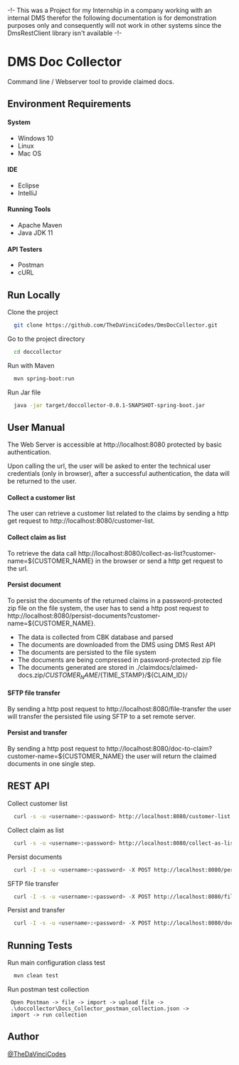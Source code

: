 -!- This was a Project for my Internship in a company working with an internal DMS therefor the following documentation is for demonstration purposes only and consequently will not work in other systems since the DmsRestClient library isn't available -!-

# DMS Doc Collector
Command line / Webserver tool to provide claimed docs.

## Environment Requirements
#### System
- Windows 10
- Linux
- Mac OS

#### IDE
- Eclipse
- IntelliJ

#### Running Tools
- Apache Maven
- Java JDK 11

#### API Testers
- Postman
- cURL

## Run Locally

Clone the project

```bash
  git clone https://github.com/TheDaVinciCodes/DmsDocCollector.git
```

Go to the project directory

```bash
  cd doccollector
```

Run with Maven

```bash
  mvn spring-boot:run
```


Run Jar file

```bash
  java -jar target/doccollector-0.0.1-SNAPSHOT-spring-boot.jar
```


## User Manual
The Web Server is accessible at http://localhost:8080 protected by basic authentication.

Upon calling the url, the user will be asked to enter the technical user credentials (only in browser), after a successful authentication, the data will be returned to the user.

#### Collect a customer list
The user can retrieve a customer list related to the claims by sending a http get request to http://localhost:8080/customer-list.

#### Collect claim as list
To retrieve the data call http://localhost:8080/collect-as-list?customer-name=${CUSTOMER_NAME} in the browser or send a http get request to the url.

#### Persist document
To persist the documents of the returned claims in a password-protected zip file on the file system, the user has to send a http post request to http://localhost:8080/persist-documents?customer-name=${CUSTOMER_NAME}.
- The data is collected from CBK database and parsed 
- The documents are downloaded from the DMS using DMS Rest API
- The documents are persisted to the file system
- The documents are being compressed in password-protected zip file
- The documents generated are stored in ./claimdocs/claimed-docs.zip/${CUSTOMER_NAME}/${TIME_STAMP}/${CLAIM_ID}/

#### SFTP file transfer
By sending a http post request to http://localhost:8080/file-transfer the user will transfer the persisted file using SFTP to a set remote server. 

#### Persist and transfer
By sending a http post request to http://localhost:8080/doc-to-claim?customer-name=${CUSTOMER_NAME} the user will return the claimed documents in one single step.

## REST API

Collect customer list

```bash
  curl -s -u <username>:<password> http://localhost:8080/customer-list | json_pp
```

Collect claim as list

```bash
  curl -s -u <username>:<password> http://localhost:8080/collect-as-list?customer-name=${CUSTOMER_NAME} | json_pp
```

Persist documents

```bash
  curl -I -s -u <username>:<password> -X POST http://localhost:8080/persist-documents?customer-name=${CUSTOMER_NAME}
```

SFTP file transfer

```bash
  curl -I -s -u <username>:<password> -X POST http://localhost:8080/file-transfer
```

Persist and transfer

```bash
  curl -I -s -u <username>:<password> -X POST http://localhost:8080/doc-to-claim?customer-name=${CUSTOMER_NAME}
```

## Running Tests
Run main configuration class test

```bash
  mvn clean test
```

Run postman test collection

```
 Open Postman -> file -> import -> upload file ->
 .\doccollector\Docs_Collector_postman_collection.json ->
 import -> run collection 
```

## Author
[@TheDaVinciCodes](https://github.com/TheDaVinciCodes)


